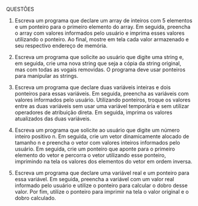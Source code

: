QUESTÕES

1. Escreva um programa que declare um array de inteiros com 5 elementos e um
ponteiro para o primeiro elemento do array. Em seguida, preencha o array com valores
informados pelo usuário e imprima esses valores utilizando o ponteiro. Ao final,
mostre em tela cada valor armazenado e seu respectivo endereço de memória.

2. Escreva um programa que solicite ao usuário que digite uma string e, em seguida, crie
uma nova string que seja a cópia da string original, mas com todas as vogais
 removidas. 
O programa deve usar ponteiros para manipular as strings.

3. Escreva um programa que declare duas variáveis inteiras e dois ponteiros para essas
variáveis. Em seguida, preencha as variáveis com valores informados pelo usuário.
Utilizando ponteiros, troque os valores entre as duas variáveis sem usar uma variável
temporária e sem utilizar operadores de atribuição direta. Em seguida, imprima os
valores atualizados das duas variáveis.

4. Escreva um programa que solicite ao usuário que digite um número inteiro positivo n.
Em seguida, crie um vetor dinamicamente alocado de tamanho n e preencha o vetor
com valores inteiros informados pelo usuário. Em seguida, crie um ponteiro que
aponte para o primeiro elemento do vetor e percorra o vetor utilizando esse ponteiro,
imprimindo na tela os valores dos elementos do vetor em ordem inversa.

5. Escreva um programa que declare uma variável real e um ponteiro para essa variável.
Em seguida, preencha a variável com um valor real informado pelo usuário e utilize o
ponteiro para calcular o dobro desse valor. Por fim, utilize o ponteiro para imprimir na
tela o valor original e o dobro calculado.
